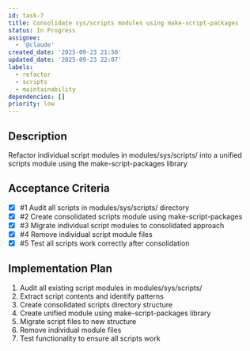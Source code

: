 ```yaml
---
id: task-7
title: Consolidate sys/scripts modules using make-script-packages
status: In Progress
assignee:
  - '@claude'
created_date: '2025-09-23 21:50'
updated_date: '2025-09-23 22:07'
labels:
  - refactor
  - scripts
  - maintainability
dependencies: []
priority: low
---
```


## Description

<!-- SECTION:DESCRIPTION:BEGIN -->
Refactor individual script modules in modules/sys/scripts/ into a unified scripts module using the make-script-packages library
<!-- SECTION:DESCRIPTION:END -->

## Acceptance Criteria
<!-- AC:BEGIN -->
- [x] #1 Audit all scripts in modules/sys/scripts/ directory
- [x] #2 Create consolidated scripts module using make-script-packages
- [x] #3 Migrate individual script modules to consolidated approach
- [x] #4 Remove individual script module files
- [x] #5 Test all scripts work correctly after consolidation
<!-- AC:END -->

## Implementation Plan

<!-- SECTION:PLAN:BEGIN -->
1. Audit all existing script modules in modules/sys/scripts/
2. Extract script contents and identify patterns
3. Create consolidated scripts directory structure
4. Create unified module using make-script-packages library
5. Migrate script files to new structure
6. Remove individual module files
7. Test functionality to ensure all scripts work
<!-- SECTION:PLAN:END -->
